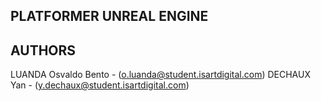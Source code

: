 ## PLATFORMER UNREAL ENGINE

## AUTHORS
LUANDA Osvaldo Bento - (o.luanda@student.isartdigital.com)
DECHAUX Yan        -   (y.dechaux@student.isartdigital.com)
